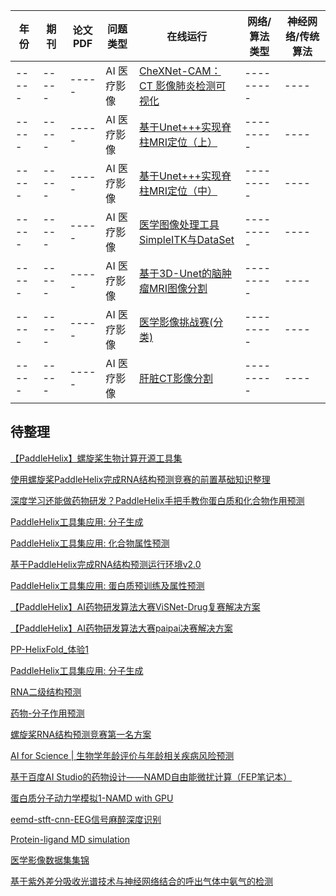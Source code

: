 
|年份 | 期刊 | 论文PDF | 问题类型 | 在线运行 |  网络/算法类型    | 神经网络/传统算法 |
|-----|-----|-----|---------|-----|---------|----|
|-----|-----|-----|AI 医疗影像|[CheXNet-CAM：CT 影像肺炎检测可视化](https://aistudio.baidu.com/projectdetail/2535474)|---------|----|
|-----|-----|-----|AI 医疗影像|[基于Unet+++实现脊柱MRI定位（上）](https://aistudio.baidu.com/projectdetail/2354135)|---------|----|
|-----|-----|-----|AI 医疗影像|[基于Unet+++实现脊柱MRI定位（中）](https://aistudio.baidu.com/projectdetail/4646398)|---------|----|
|-----|-----|-----|AI 医疗影像|[医学图像处理工具SimpleITK与DataSet](https://aistudio.baidu.com/projectdetail/1915947)|---------|----|
|-----|-----|-----|AI 医疗影像|[基于3D-Unet的脑肿瘤MRI图像分割](https://aistudio.baidu.com/projectdetail/388306)|---------|----|
|-----|-----|-----|AI 医疗影像|[医学影像挑战赛(分类)](https://aistudio.baidu.com/projectdetail/1993210)|---------|----|
|-----|-----|-----|AI 医疗影像|[肝脏CT影像分割](https://aistudio.baidu.com/projectdetail/6212016)|---------|----|


## 待整理

[【PaddleHelix】螺旋桨生物计算开源工具集](https://aistudio.baidu.com/aistudio/projectdetail/1293361?channelType=0&channel=0&sUid=14197935&ts=1731058781419)

[使用螺旋桨PaddleHelix完成RNA结构预测竞赛的前置基础知识整理](https://aistudio.baidu.com/aistudio/projectdetail/1404818?channelType=0&channel=0&sUid=14197935&ts=1731058794651)

[深度学习还能做药物研发？PaddleHelix手把手教你蛋白质和化合物作用预测](https://aistudio.baidu.com/aistudio/projectdetail/1335347?channelType=0&channel=0&sUid=14197935&ts=1731058802955)

[PaddleHelix工具集应用: 分子生成](https://aistudio.baidu.com/aistudio/projectdetail/1936495?channelType=0&channel=0&sUid=14197935&ts=1731059246459)

[PaddleHelix工具集应用: 化合物属性预测](https://aistudio.baidu.com/aistudio/projectdetail/1332652?channelType=0&channel=0&sUid=14197935&ts=1731059263808)

[基于PaddleHelix完成RNA结构预测运行环境v2.0](https://aistudio.baidu.com/aistudio/projectdetail/1486205?channelType=0&channel=0&sUid=14197935&ts=1731059279016)

[PaddleHelix工具集应用: 蛋白质预训练及属性预测](https://aistudio.baidu.com/aistudio/projectdetail/1333636?channelType=0&channel=0&sUid=14197935&ts=1731059287891)

[【PaddleHelix】AI药物研发算法大赛ViSNet-Drug复赛解决方案](https://aistudio.baidu.com/aistudio/projectdetail/6695841?channelType=0&channel=0&sUid=14197935&ts=1731059297921)

[【PaddleHelix】AI药物研发算法大赛paipai决赛解决方案](https://aistudio.baidu.com/aistudio/projectdetail/6685523?channelType=0&channel=0&sUid=14197935&ts=1731059312270)

[PP-HelixFold_体验1](https://aistudio.baidu.com/aistudio/projectdetail/5487506?channelType=0&channel=0&sUid=14197935&ts=1731059432502)

[PaddleHelix工具集应用: 分子生成](https://aistudio.baidu.com/aistudio/projectdetail/1985171?channelType=0&channel=0&sUid=14197935&ts=1731059451410)

[RNA二级结构预测](https://aistudio.baidu.com/aistudio/projectdetail/1335221?channelType=0&channel=0&sUid=14197935&ts=1731059461282)

[药物-分子作用预测](https://aistudio.baidu.com/aistudio/projectdetail/1431027?channelType=0&channel=0&sUid=14197935&ts=1731059472191)

[螺旋桨RNA结构预测竞赛第一名方案](https://aistudio.baidu.com/aistudio/projectdetail/1479469?channelType=0&channel=0&sUid=14197935&ts=1731059492005)

[AI for Science | 生物学年龄评价与年龄相关疾病风险预测](https://aistudio.baidu.com/aistudio/projectdetail/6650614?channelType=0&channel=0&sUid=14197935&ts=1731059971274)

[基于百度AI Studio的药物设计——NAMD自由能微扰计算（FEP笔记本）](https://aistudio.baidu.com/aistudio/projectdetail/4326115?channelType=0&channel=0&sUid=14197935&ts=1731060625811)

[蛋白质分子动力学模拟1-NAMD with GPU](https://aistudio.baidu.com/aistudio/projectdetail/1850669?channelType=0&channel=0&sUid=14197935&ts=1731060778386)

[eemd-stft-cnn-EEG信号麻醉深度识别](https://aistudio.baidu.com/aistudio/projectdetail/4450917?channelType=0&channel=0&sUid=14197935&ts=1731060934153)

[Protein-ligand MD simulation](https://aistudio.baidu.com/aistudio/projectdetail/4621684?channelType=0&channel=0&sUid=14197935&ts=1731060960311)

[医学影像数据集集锦](https://aistudio.baidu.com/aistudio/projectdetail/462184?channelType=0&channel=0&sUid=14197935&ts=1731060976805)

[基于紫外差分吸收光谱技术与神经网络结合的呼出气体中氨气的检测](https://aistudio.baidu.com/aistudio/projectdetail/8190914?channelType=0&channel=0&sUid=14197935&ts=1731058813858)



